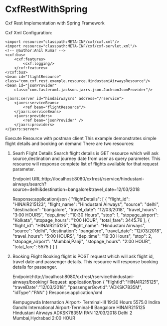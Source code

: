 # CxfRestWithSpring
Cxf Rest Implementation with Spring Framework

Cxf Xml Configuration:

<?xml version="1.0" encoding="UTF-8"?>
<beans xmlns="http://www.springframework.org/schema/beans"
		xmlns:xsi="http://www.w3.org/2001/XMLSchema-instance"
     	xmlns:cxf="http://cxf.apache.org/core"
		xmlns:jaxws="http://cxf.apache.org/jaxws"
		xmlns:jaxrs="http://cxf.apache.org/jaxrs"
		xsi:schemaLocation="
			http://cxf.apache.org/core http://cxf.apache.org/schemas/core.xsd
			http://www.springframework.org/schema/beans 
			http://www.springframework.org/schema/beans/spring-beans.xsd
			http://cxf.apache.org/jaxrs http://cxf.apache.org/schemas/jaxrs.xsd
			http://cxf.apache.org/jaxws http://cxf.apache.org/schemas/jaxws.xsd">

	<import resource="classpath:META-INF/cxf/cxf.xml"/>
	<import resource="classpath:META-INF/cxf/cxf-servlet.xml"/>
	<!-- @author:Anil Kumar -->
    <cxf:bus>
        <cxf:features>
            <cxf:logging/>
        </cxf:features>
    </cxf:bus>
	<bean id="flightResource" class="com.cxf.rest.example.resource.HindustaniAirwaysResource"/>
	<bean id="jsonProvider" 
		class="com.fasterxml.jackson.jaxrs.json.JacksonJsonProvider"/>
	
  	<jaxrs:server id="hindairwaysrs" address="/rservice">
  		<jaxrs:serviceBeans>
  			<ref bean="flightResource"/>
  		</jaxrs:serviceBeans>
  		<jaxrs:providers>
			<ref bean='jsonProvider' />
		</jaxrs:providers>
  	</jaxrs:server>
</beans>

Execute Resource with postman client
This example demonstrates simple flight details and booking on demand 
There are two resources:
1. Searh Flight Details
	Search flight details is GET resource which will ask source,destination and journey date from user as query parameter.
	This resource will response complete list of flights available for that request parameter.
	
	Endpoint URL:http://localhost:8080/cxfrest/rservice/hindustani-airways/search?source=delhi&destination=bangalore&travel_date=12/03/2018
	
	Response:application/json
	{
    "flightDetails": [
        {
            "flight_id": "HINAIR215123",
            "flight_name": "Hindustani Airways",
            "source": "delhi",
            "destination": "bangalore",
            "travel_date": "12/03/2018",
            "travel_hours": "3:00 HOURS",
            "dep_time": "10:30 Hours",
            "stop": 1,
            "stopage_airport": "Kolkata",
            "stopage_hours": "1:00 HOUR",
            "total_fare": 3445.76
        },
        {
            "flight_id": "HINAIR215125",
            "flight_name": "Hindustani Airways",
            "source": "delhi",
            "destination": "bangalore",
            "travel_date": "12/03/2018",
            "travel_hours": "5:00 HOURS",
            "dep_time": "19:30 Hours",
            "stop": 2,
            "stopage_airport": "Mumbai,Panji",
            "stopage_hours": "2:00 HOUR",
            "total_fare": 5575
        }
    ]
	}
2. Booking Flight
	Booking flight is POST request which will ask flight id, travel date and passenger details.
	This resource will response booking details for passenger.
	
	Endpoint:http://localhost:8080/cxfrest/rservice/hindustani-airways/booking/
	Request: application/json
	{
	"flightId":"HINAIR215125",
	"travelDate":"12/03/2018",
	"passengerGovtid":"ADKSK7835M",
	"idType":"PAN"
	}
	Response:application/xml
	<?xml version="1.0" encoding="UTF-8" standalone="yes"?>
	<BookingDetails>
		<arrivalAirport>Kempugowda Internation Airport- Terminal-III</arrivalAirport>
		<boardingTime>19:30 Hours</boardingTime>
		<bookingAmount>5575.0</bookingAmount>
		<depAirport>Indira Gandhi International Airport-Terminal-II</depAirport>
		<destination>Bangalore</destination>
		<flightId>HINAIR215125</flightId>
		<flightName>Hindustani Airways</flightName>
		<govtId>ADKSK7835M</govtId>
		<govtIdType>PAN</govtIdType>
		<journeyDate>12/03/2018</journeyDate>
		<source>Delhi</source>
		<stop>2</stop>
		<stopageAirport>Mumbai,Hydrabad</stopageAirport>
		<stopageHours>2:00 HOUR</stopageHours>
	</BookingDetails>
	

